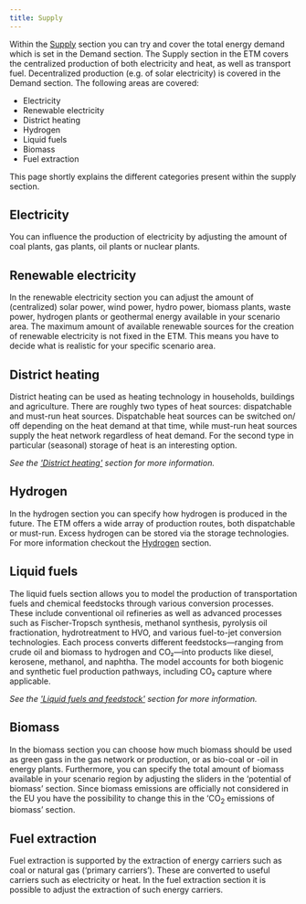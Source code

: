 ```yaml
---
title: Supply
---
```


Within the [Supply](https://energytransitionmodel.com/scenario/supply/electricity/coal-plants) section you can try and cover the total energy demand which is set in the Demand section. The Supply section in the ETM covers the centralized production of both electricity and heat, as well as transport fuel. Decentralized production (e.g. of solar electricity) is covered in the Demand section. The following areas are covered:

-   Electricity
-	Renewable electricity
-	District heating
-	Hydrogen
-	Liquid fuels
-	Biomass
-	Fuel extraction

This page shortly explains the different categories present within the supply section.

## Electricity
You can influence the production of electricity by adjusting the amount of coal plants, gas plants, oil plants or nuclear plants.

## Renewable electricity
In the renewable electricity section you can adjust the amount of (centralized) solar power, wind power, hydro power, biomass plants, waste power, hydrogen plants or geothermal energy available in your scenario area. The maximum amount of available renewable sources for the creation of renewable electricity is not fixed in the ETM. This means you have to decide what is realistic for your specific scenario area.

## District heating
District heating can be used as heating technology in households, buildings and agriculture. There are roughly two types of heat sources: dispatchable and must-run heat sources. Dispatchable heat sources can be switched on/ off depending on the heat demand at that time, while must-run heat sources supply the heat network regardless of heat demand. For the second type in particular (seasonal) storage of heat is an interesting option.

_See the ['District heating'](https://docs.energytransitionmodel.com/main/heat-networks/) section for more information._

## Hydrogen
In the hydrogen section you can specify how hydrogen is produced in the future. The ETM offers a wide array of production routes, both dispatchable or must-run. Excess hydrogen can be stored via the storage technologies. For more information checkout the [Hydrogen](hydrogen.md) section.

## Liquid fuels
The liquid fuels section allows you to model the production of transportation fuels and chemical feedstocks through various conversion processes. These include conventional oil refineries as well as advanced processes such as Fischer-Tropsch synthesis, methanol synthesis, pyrolysis oil fractionation, hydrotreatment to HVO, and various fuel-to-jet conversion technologies. Each process converts different feedstocks—ranging from crude oil and biomass to hydrogen and CO₂—into products like diesel, kerosene, methanol, and naphtha. The model accounts for both biogenic and synthetic fuel production pathways, including CO₂ capture where applicable.

_See the ['Liquid fuels and feedstock'](liquid-fuels.md) section for more information._

## Biomass
In the biomass section you can choose how much biomass should be used as green gass in the gas network or production, or as bio-coal or -oil in energy plants. Furthermore, you can specify the total amount of biomass available in your scenario region by adjusting the sliders in the ‘potential of biomass’ section. Since biomass emissions are officially not considered in the EU you have the possibility to change this in the ‘CO<sub>2</sub> emissions of biomass’ section.

## Fuel extraction
Fuel extraction is supported by the extraction of energy carriers such as coal or natural gas (‘primary carriers’). These are converted to useful carriers such as electricity or heat. In the fuel extraction section it is possible to adjust the extraction of such energy carriers.

